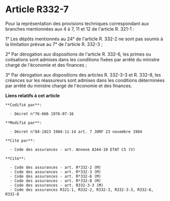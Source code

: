 # Article R332-7

Pour la représentation des provisions techniques correspondant aux branches mentionnées aux 4 à 7, 11 et 12 de l'article R.
321-1 :

1° Les dépôts mentionnés au 24° de l'article R. 332-2 ne sont pas soumis à la limitation prévue au 7° de l'article R. 332-3 ;

2° Par dérogation aux dispositions de l'article R. 332-6, les primes ou cotisations sont admises dans les conditions fixées
par arrêté du ministre chargé de l'économie et des finances ;

3° Par dérogation aux dispositions des articles R. 332-3-3 et R. 332-8, les créances sur les réassureurs sont admises dans
les conditions déterminées par arrêté du ministre chargé de l'économie et des finances.

**Liens relatifs à cet article**

	**Codifié par**:

	  - Décret n°76-666 1976-07-16

	**Modifié par**:

	  - Décret n°84-1023 1984-11-14 art. 7 JORF 23 novembre 1984

	**Cité par**:

	  - Code des assurances - art. Annexe A344-10 ETAT C5 (V)

	**Cite**:

	  - Code des assurances - art. R*332-2 (M)
	  - Code des assurances - art. R*332-3 (M)
	  - Code des assurances - art. R*332-6 (M)
	  - Code des assurances - art. R*332-8 (M)
	  - Code des assurances - art. R332-3-3 (M)
	  - Code des assurances R321-1, R332-2, R332-3, R332-3-3, R332-6, R332-8
